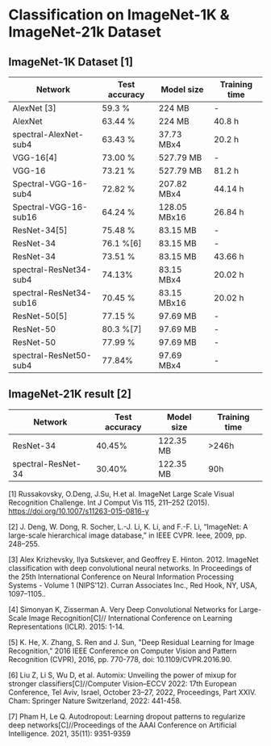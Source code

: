# Classification on ImageNet-1K & ImageNet-21k Dataset

## ImageNet-1K Dataset [1]
| Network     | Test accuracy | Model size | Training time|
| ----------- |  ------------- | --- | --- |
|AlexNet [3]|59.3 %|224 MB| - |
|AlexNet|63.44 %|224 MB| 40.8 h |
|spectral-AlexNet-sub4|63.43 %| 37.73 MBx4 | 20.2 h |
|VGG-16[4]|73.00 %|527.79 MB| - |
|VGG-16|73.21 %|527.79 MB| 81.2 h |
|Spectral-VGG-16-sub4|72.82 %| 207.82 MBx4 | 44.14 h |
|Spectral-VGG-16-sub16|64.24 %| 128.05 MBx16 | 26.84 h |
|ResNet-34[5]|75.48 %|83.15 MB| - |
|ResNet-34|76.1 %[6]|83.15 MB| - |
|ResNet-34|73.51 % |83.15 MB | 43.66 h|
|spectral-ResNet34-sub4|74.13% | 83.15 MBx4 | 20.02 h |
|spectral-ResNet34-sub16|70.45 %|83.15 MBx16|20.02 h|
|ResNet-50[5]|77.15 %|97.69 MB| - |
|ResNet-50|80.3 %[7]|97.69 MB| - |
|ResNet-50|77.99 %|97.69 MB| - |
|spectral-ResNet50-sub4 |77.84% | 97.69 MBx4 | - |


## ImageNet-21K result [2]
| Network     | Test accuracy | Model size | Training time|
| ----------- |  ------------- | --- | --- |
|ResNet-34| 40.45% | 122.35 MB | >246h  |
|spectral-ResNet-34| 30.40% | 122.35 MB | 90h |  |

[1] Russakovsky, O.Deng, J.Su, H.et al. ImageNet Large Scale Visual Recognition Challenge. Int J Comput Vis 115, 211–252 (2015). https://doi.org/10.1007/s11263-015-0816-y

[2] J. Deng, W. Dong, R. Socher, L.-J. Li, K. Li, and F.-F. Li,
“ImageNet: A large-scale hierarchical image database,” in IEEE
CVPR. Ieee, 2009, pp. 248–255.

[3] Alex Krizhevsky, Ilya Sutskever, and Geoffrey E. Hinton. 2012. ImageNet classification with deep convolutional neural networks. In Proceedings of the 25th International Conference on Neural Information Processing Systems - Volume 1 (NIPS'12). Curran Associates Inc., Red Hook, NY, USA, 1097–1105..

[4] Simonyan K, Zisserman A. Very Deep Convolutional Networks for Large-Scale Image Recognition[C]// International Conference on Learning Representations (ICLR). 2015: 1-14.

[5] K. He, X. Zhang, S. Ren and J. Sun, "Deep Residual Learning for Image Recognition," 2016 IEEE Conference on Computer Vision and Pattern Recognition (CVPR), 2016, pp. 770-778, doi: 10.1109/CVPR.2016.90.

[6] Liu Z, Li S, Wu D, et al. Automix: Unveiling the power of mixup for stronger classifiers[C]//Computer Vision–ECCV 2022: 17th European Conference, Tel Aviv, Israel, October 23–27, 2022, Proceedings, Part XXIV. Cham: Springer Nature Switzerland, 2022: 441-458.

[7] Pham H, Le Q. Autodropout: Learning dropout patterns to regularize deep networks[C]//Proceedings of the AAAI Conference on Artificial Intelligence. 2021, 35(11): 9351-9359